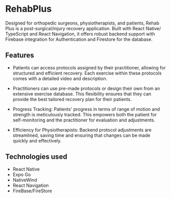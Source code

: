 # RehabPlus
Designed for orthopedic surgeons, physiotherapists, and patients, Rehab Plus is a post-surgical/injury recovery application. Built with React Native/ TypeScript and React Navigation, it offers robust backend support with Firebase integration for Authentication and Firestore for the database.

## Features

- Patients can access protocols assigned by their practitioner, allowing for structured and efficient recovery. Each exercise within these protocols comes with a detailed video and description.

- Practitioners can use pre-made protocols or design their own from an extensive exercise database. This flexibility ensures that they can provide the best tailored recovery plan for their patients.

- Progress Tracking: Patients' progress in terms of range of motion and strength is meticulously tracked. This empowers both the patient for self-monitoring and the practitioner for evaluation and adjustments.

- Efficiency for Physiotherapists: Backend protocol adjustments are streamlined, saving time and ensuring that changes can be made quickly and effectively.


## Technologies used
- React Native
- Expo Go
- NativeWind
- React Navigation
- FireBase/FireStore
